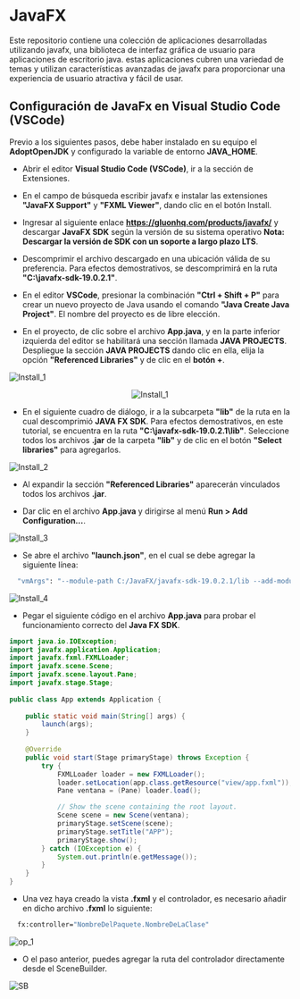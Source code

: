 # JavaFX

Este repositorio contiene una colección de aplicaciones desarrolladas utilizando javafx, una biblioteca de interfaz gráfica de usuario para aplicaciones de escritorio java. estas aplicaciones cubren una variedad de temas y utilizan características avanzadas de javafx para proporcionar una experiencia de usuario atractiva y fácil de usar.

## Configuración de JavaFx en Visual Studio Code (VSCode)

Previo a los siguientes pasos, debe haber instalado en su equipo el **AdoptOpenJDK** y configurado la variable de entorno **JAVA_HOME**.

- Abrir el editor **Visual Studio Code (VSCode)**, ir a la sección de Extensiones.

- En el campo de búsqueda escribir javafx e instalar las extensiones **"JavaFX Support"** y **"FXML Viewer"**, dando clic en el botón Install.

- Ingresar al siguiente enlace **https://gluonhq.com/products/javafx/** y descargar **JavaFX SDK** según la versión de su sistema operativo **Nota: Descargar la versión de SDK con un soporte a largo plazo LTS**.

- Descomprimir el archivo descargado en una ubicación válida de su preferencia. Para efectos demostrativos, se descomprimirá en la ruta **"C:\javafx-sdk-19.0.2.1"**.

- En el editor **VSCode**, presionar la combinación **"Ctrl + Shift + P"** para crear un nuevo proyecto de Java usando el comando **"Java Create Java Project"**. El nombre del proyecto es de libre elección.

- En el proyecto, de clic sobre el archivo **App.java**, y en la parte inferior izquierda del editor se habilitará una sección llamada **JAVA PROJECTS**. Despliegue la sección **JAVA PROJECTS** dando clic en ella, elija la opción **"Referenced Libraries"** y de clic en el **botón +**.

![Install_1](https://user-images.githubusercontent.com/40324908/214439039-458631e1-01e8-47ac-a2ed-c5bd7995fe7c.PNG)

<div align="center">
  <img src="https://user-images.githubusercontent.com/40324908/214439039-458631e1-01e8-47ac-a2ed-c5bd7995fe7c.PNG" alt="Install_1">
</div>

- En el siguiente cuadro de diálogo, ir a la subcarpeta **"lib"** de la ruta en la cual descomprimió **JAVA FX SDK**. Para efectos demostrativos, en este tutorial, se encuentra en la ruta **"C:\javafx-sdk-19.0.2.1\lib"**. Seleccione todos los archivos **.jar** de la carpeta **"lib"** y de clic en el botón **"Select libraries"** para agregarlos.

![Install_2](https://user-images.githubusercontent.com/40324908/214439823-ff525a02-c40c-4f8d-8ed8-794e8b77c15e.PNG)

- Al expandir la sección **"Referenced Libraries"** aparecerán vinculados todos los archivos **.jar**.

- Dar clic en el archivo **App.java** y dirigirse al menú **Run > Add Configuration…**.

![Install_3](https://user-images.githubusercontent.com/40324908/214440337-6feccc6a-5b60-4817-ad7d-eb86c18b4ecb.PNG)

- Se abre el archivo **"launch.json"**, en el cual se debe agregar la siguiente línea:

```bash
  "vmArgs": "--module-path C:/JavaFX/javafx-sdk-19.0.2.1/lib --add-modules javafx.controls,javafx.fxml",
```

![Install_4](https://user-images.githubusercontent.com/40324908/214441463-df8e52a5-6c26-4987-9a19-e3f290ef954f.PNG)

- Pegar el siguiente código en el archivo **App.java** para probar el funcionamiento correcto del **Java FX SDK**.

```java
import java.io.IOException;
import javafx.application.Application;
import javafx.fxml.FXMLLoader;
import javafx.scene.Scene;
import javafx.scene.layout.Pane;
import javafx.stage.Stage;
    
public class App extends Application {
    
	public static void main(String[] args) {
		launch(args);
	}
    
	@Override
	public void start(Stage primaryStage) throws Exception {
		try {
			FXMLLoader loader = new FXMLLoader();
			loader.setLocation(app.class.getResource("view/app.fxml"));
			Pane ventana = (Pane) loader.load();

			// Show the scene containing the root layout.
			Scene scene = new Scene(ventana);
			primaryStage.setScene(scene);
			primaryStage.setTitle("APP");
			primaryStage.show();
		} catch (IOException e) {
			System.out.println(e.getMessage());
		}
	}
}
```

- Una vez haya creado la vista **.fxml** y el controlador, es necesario añadir en dicho archivo **.fxml** lo siguiente:
 
```bash
  fx:controller="NombreDelPaquete.NombreDeLaClase"
```

![op_1](https://user-images.githubusercontent.com/40324908/214718788-400c1258-4d04-401c-a05a-7cc93b00ada8.png)

- O el paso anterior, puedes agregar la ruta del controlador directamente desde el SceneBuilder.

![SB](https://user-images.githubusercontent.com/40324908/214751481-8213e399-e0b8-4bfd-890a-c0ba16191cc5.PNG)
